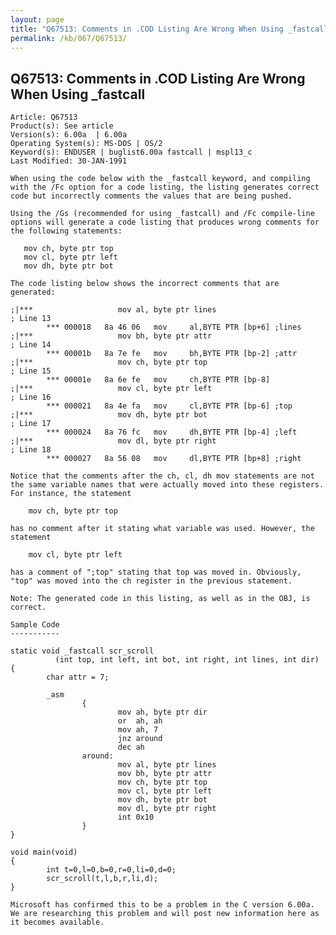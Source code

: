 ```yaml
---
layout: page
title: "Q67513: Comments in .COD Listing Are Wrong When Using _fastcall"
permalink: /kb/067/Q67513/
---
```


## Q67513: Comments in .COD Listing Are Wrong When Using _fastcall

	Article: Q67513
	Product(s): See article
	Version(s): 6.00a  | 6.00a
	Operating System(s): MS-DOS | OS/2
	Keyword(s): ENDUSER | buglist6.00a fastcall | mspl13_c
	Last Modified: 30-JAN-1991
	
	When using the code below with the _fastcall keyword, and compiling
	with the /Fc option for a code listing, the listing generates correct
	code but incorrectly comments the values that are being pushed.
	
	Using the /Gs (recommended for using _fastcall) and /Fc compile-line
	options will generate a code listing that produces wrong comments for
	the following statements:
	
	   mov ch, byte ptr top
	   mov cl, byte ptr left
	   mov dh, byte ptr bot
	
	The code listing below shows the incorrect comments that are
	generated:
	
	;|***                   mov al, byte ptr lines
	; Line 13
	        *** 000018   8a 46 06   mov     al,BYTE PTR [bp+6] ;lines
	;|***                   mov bh, byte ptr attr
	; Line 14
	        *** 00001b   8a 7e fe   mov     bh,BYTE PTR [bp-2] ;attr
	;|***                   mov ch, byte ptr top
	; Line 15
	        *** 00001e   8a 6e fe   mov     ch,BYTE PTR [bp-8]
	;|***                   mov cl, byte ptr left
	; Line 16
	        *** 000021   8a 4e fa   mov     cl,BYTE PTR [bp-6] ;top
	;|***                   mov dh, byte ptr bot
	; Line 17
	        *** 000024   8a 76 fc   mov     dh,BYTE PTR [bp-4] ;left
	;|***                   mov dl, byte ptr right
	; Line 18
	        *** 000027   8a 56 08   mov     dl,BYTE PTR [bp+8] ;right
	
	Notice that the comments after the ch, cl, dh mov statements are not
	the same variable names that were actually moved into these registers.
	For instance, the statement
	
	    mov ch, byte ptr top
	
	has no comment after it stating what variable was used. However, the
	statement
	
	    mov cl, byte ptr left
	
	has a comment of ";top" stating that top was moved in. Obviously,
	"top" was moved into the ch register in the previous statement.
	
	Note: The generated code in this listing, as well as in the OBJ, is
	correct.
	
	Sample Code
	-----------
	
	static void _fastcall scr_scroll
	          (int top, int left, int bot, int right, int lines, int dir)
	{
	        char attr = 7;
	
	        _asm
	                {
	                        mov ah, byte ptr dir
	                        or  ah, ah
	                        mov ah, 7
	                        jnz around
	                        dec ah
	                around:
	                        mov al, byte ptr lines
	                        mov bh, byte ptr attr
	                        mov ch, byte ptr top
	                        mov cl, byte ptr left
	                        mov dh, byte ptr bot
	                        mov dl, byte ptr right
	                        int 0x10
	                }
	}
	
	void main(void)
	{
	        int t=0,l=0,b=0,r=0,li=0,d=0;
	        scr_scroll(t,l,b,r,li,d);
	}
	
	Microsoft has confirmed this to be a problem in the C version 6.00a.
	We are researching this problem and will post new information here as
	it becomes available.
